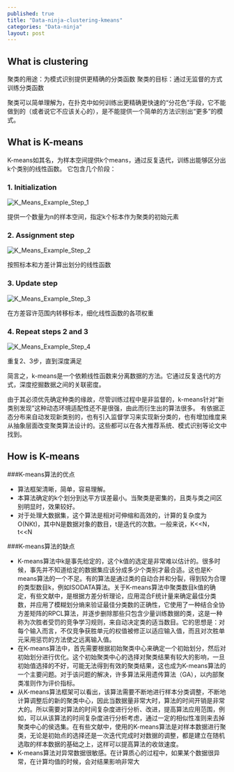 ```yaml
---
published: true
title: "Data-ninja-clustering-kmeans"
categories: "Data-ninja"
layout: post
---
```


## What is clustering

聚类的用途：为模式识别提供更精确的分类函数
聚类的目标：通过无监督的方式训练分类函数

聚类可以简单理解为，在扑克中如何训练出更精确更快速的“分花色”手段，它不能做到的（或者说它不应该关心的），是不能提供一个简单的方法识别出“更多”的模式。

## What is K-means
K-means如其名，为样本空间提供k个means，通过反复迭代，训练出能够区分出k个类别的线性函数。
它包含几个阶段：

### 1. Initialization

![K_Means_Example_Step_1](http://upload.wikimedia.org/wikipedia/commons/thumb/5/5e/K_Means_Example_Step_1.svg/124px-K_Means_Example_Step_1.svg.png)

提供一个数量为n的样本空间，指定k个标本作为聚类的初始元素

### 2. Assignment step

![K_Means_Example_Step_2](http://upload.wikimedia.org/wikipedia/commons/thumb/a/a5/K_Means_Example_Step_2.svg/139px-K_Means_Example_Step_2.svg.png)

按照标本和方差计算出划分的线性函数

### 3. Update step

![K_Means_Example_Step_3](http://upload.wikimedia.org/wikipedia/commons/thumb/3/3e/K_Means_Example_Step_3.svg/139px-K_Means_Example_Step_3.svg.png)

在方差容许范围内转移标本，细化线性函数的各项权重

### 4. Repeat steps 2 and 3

![K_Means_Example_Step_4](http://upload.wikimedia.org/wikipedia/commons/thumb/d/d2/K_Means_Example_Step_4.svg/139px-K_Means_Example_Step_4.svg.png)

重复2、3步，直到深度满足

简言之，k-means是一个依赖线性函数来分离数据的方法。它通过反复迭代的方式，深度挖掘数据之间的关联密度。

由于其必须优先确定种类的缘故，尽管训练过程中是非监督的，k-means针对“新类别发现”这种动态环境适配性还不是很强，由此而衍生出的算法很多。
有依据正态分布来自动发现新类别的，也有引入监督学习来实现新分类的，也有增加维度来从抽象层面改变聚类算法设计的。这些都可以在各大推荐系统、模式识别等论文中找到。

## How is K-means

###K-means算法的优点

- 算法框架清晰，简单，容易理解。
- 本算法确定的k个划分到达平方误差最小。当聚类是密集的，且类与类之间区别明显时，效果较好。
- 对于处理大数据集，这个算法是相对可伸缩和高效的，计算的复杂度为O(NKt)，其中N是数据对象的数目，t是迭代的次数。一般来说，K<<N，t<<N

###K-means算法的缺点

- K-means算法中k是事先给定的，这个k值的选定是非常难以估计的。很多时候，事先并不知道给定的数据集应该分成多少个类别才最合适。这也是K-means算法的一个不足。有的算法是通过类的自动合并和分裂，得到较为合理的类型数目k，例如ISODATA算法。关于K-means算法中聚类数目k值的确定，有些文献中，是根据方差分析理论，应用混合F统计量来确定最佳分类数，并应用了模糊划分熵来验证最佳分类数的正确性，它使用了一种结合全协方差矩阵的RPCL算法，并逐步删除那些只包含少量训练数据的类，这是一种称为次胜者受罚的竞争学习规则，来自动决定类的适当数目。它的思想是：对每个输入而言，不仅竞争获胜单元的权值被修正以适应输入值，而且对次胜单元采用惩罚的方法使之远离输入值。
- 在K-means算法中，首先需要根据初始聚类中心来确定一个初始划分，然后对初始划分进行优化。这个初始聚类中心的选择对聚类结果有较大的影响，一旦初始值选择的不好，可能无法得到有效的聚类结果，这也成为K-means算法的一个主要问题。对于该问题的解决，许多算法采用遗传算法（GA），以内部聚类准则作为评价指标。
- 从K-means算法框架可以看出，该算法需要不断地进行样本分类调整，不断地计算调整后的新的聚类中心，因此当数据量非常大时，算法的时间开销是非常大的。所以需要对算法的时间复杂度进行分析、改进，提高算法应用范围，例如，可以从该算法的时间复杂度进行分析考虑，通过一定的相似性准则来去掉聚类中心的侯选集。在有些文献中，使用的K-means算法是对样本数据进行聚类，无论是初始点的选择还是一次迭代完成时对数据的调整，都是建立在随机选取的样本数据的基础之上，这样可以提高算法的收敛速度。
- K-means算法对异常数据很敏感。在计算质心的过程中，如果某个数据很异常，在计算均值的时候，会对结果影响非常大
